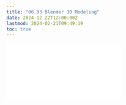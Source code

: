 ```yaml
---
title: "06.03 Blender 3D Modeling"
date: 2024-12-22T12:00:00Z
lastmod: 2024-02-21T09:49:19
toc: true
---
```


![Link to included file content](../../../../3d-modeling/blender/blender-3d-modeling-basics.md)
